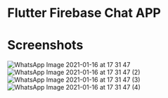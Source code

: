 # Flutter Firebase Chat APP

# Screenshots
![WhatsApp Image 2021-01-16 at 17 31 47](https://user-images.githubusercontent.com/41020332/104814660-3e75ba80-5821-11eb-8796-acc0ea7b6aff.jpeg)
![WhatsApp Image 2021-01-16 at 17 31 47 (2)](https://user-images.githubusercontent.com/41020332/104814669-4d5c6d00-5821-11eb-9534-887523d9bf60.jpeg)
![WhatsApp Image 2021-01-16 at 17 31 47 (3)](https://user-images.githubusercontent.com/41020332/104814675-55b4a800-5821-11eb-9544-1565874bf4f2.jpeg)
![WhatsApp Image 2021-01-16 at 17 31 47 (4)](https://user-images.githubusercontent.com/41020332/104814684-5ea57980-5821-11eb-8543-bcebc9476acf.jpeg)

